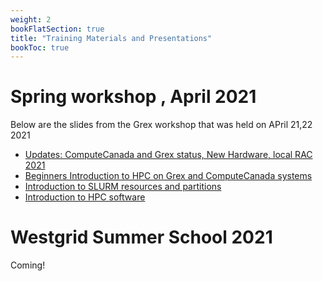 ```yaml
---
weight: 2
bookFlatSection: true
title: "Training Materials and Presentations"
bookToc: true
---
```


# Spring workshop , April 2021

Below are the slides from the Grex workshop that was held on APril 21,22 2021

 * [Updates: ComputeCanada and Grex status, New Hardware, local RAC 2021](/doc/Grex-Updates-Spring2021.pdf)
 * [Beginners Introduction to HPC on Grex and ComputeCanada systems](/doc/Introduction-to-HPC-2021.pdf)
 * [Introduction to SLURM resources and partitions](/doc/Introduction-SLURM-resources-and-Partitions-2021.pdf)
 * [Introduction to HPC software](/doc/Introduction-HPC-Software-2021.pdf)

# Westgrid Summer School 2021

Coming!